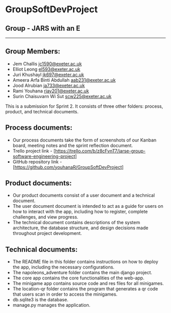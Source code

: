 # GroupSoftDevProject

## Group - JARS with an E
___

## Group Members:
- Jem Challis jc1590@exeter.ac.uk
- Elliot Leong el593@exeter.ac.uk
- Juri Khushayl jk697@exeter.ac.uk
- Ameera Arfa Binti Abdullah aab231@exeter.ac.uk
- Jood Alrubian ja733@exeter.ac.uk
- Rami Youhana rjay201@exeter.ac.uk
- Surin Chaisuvarn Wi Sut scw225@exeter.ac.uk

This is a submission for Sprint 2. It consists of three other folders: process, product, and technical documents.

## Process documents:
- Our process documents take the form of screenshots of our Kanban board, meeting notes and the sprint reflection document.
- Trello project link - [https://trello.com/b/z8cFvnT7/jarse-group-software-engineering-project]
- GitHub repository link - [https://github.com/youhanaR/GroupSoftDevProject]

## Product documents:
- Our product documents consist of a user document and a technical document.
- The user document document is intended to act as a guide for users on how to interact with the app, including how to register, complete challenges, and view progress.
- The technical document contains descriptions of the system architecture, the database structure, and design decisions made throughout project development. 

## Technical documents:
- The README file in this folder contains instructions on how to deploy the app, including the necessary configurations. 
- The napoleons_adventure folder contains the main django project.
- The core app contains the core functionalities of the web-app.
- The minigame app contains source code and res files for all minigames.
- The location-qr folder contains the program that generates a qr code that users scan in order to access the minigames.
- db.sqlite3 is the database.
- manage.py manages the application.
